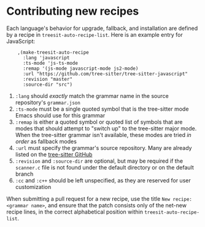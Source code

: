 # Contributing new recipes

Each language's behavior for upgrade, fallback, and installation are defined by
a recipe in `treesit-auto-recipe-list`.  Here is an example entry for
JavaScript:

```elisp
    ,(make-treesit-auto-recipe
      :lang 'javascript
      :ts-mode 'js-ts-mode
      :remap '(js-mode javascript-mode js2-mode)
      :url "https://github.com/tree-sitter/tree-sitter-javascript"
      :revision "master"
      :source-dir "src")
```

1. `:lang` should *exactly* match the grammar name in the source repository's
   `grammar.json`
2. `:ts-mode` must be a single quoted symbol that is the tree-sitter mode Emacs
   should use for this grammar
3. `:remap` is either a quoted symbol or quoted list of symbols that are modes
   that should attempt to "switch up" to the tree-sitter major mode.  When the
   tree-sitter grammar isn't available, these modes are tried *in order* as
   fallback modes
4. `:url` must specify the grammar's source repository.  Many are already listed
   on the [tree-sitter GitHub](https://github.com/tree-sitter)
5. `:revision` and `:source-dir` are optional, but may be required if the
   `scanner.c` file is not found under the default directory or on the default
   branch
6. `:cc` and `:c++` should be left unspecified, as they are reserved for user
   customization


When submitting a pull request for a new recipe, use the title `New recipe:
<grammar name>`, and ensure that the patch consists only of the net-new recipe
lines, in the correct alphabetical position within `treesit-auto-recipe-list`.
